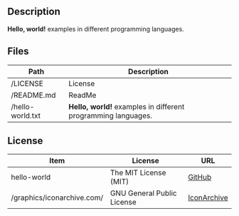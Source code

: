 ## Description

**Hello, world!** examples in different programming languages.

## Files

Path | Description
---- | -----------
/LICENSE | License
/README.md | ReadMe
/hello-world.txt | **Hello, world!** examples in different programming languages.

## License

Item | License | URL
---- | ------- | ---
hello-world | The MIT License (MIT) | [GitHub](https://github.com/coding-samurai/hello-world/blob/master/LICENSE)
/graphics/iconarchive.com/ | GNU General Public License | [IconArchive](http://www.iconarchive.com/artist/elegantthemes.html)
